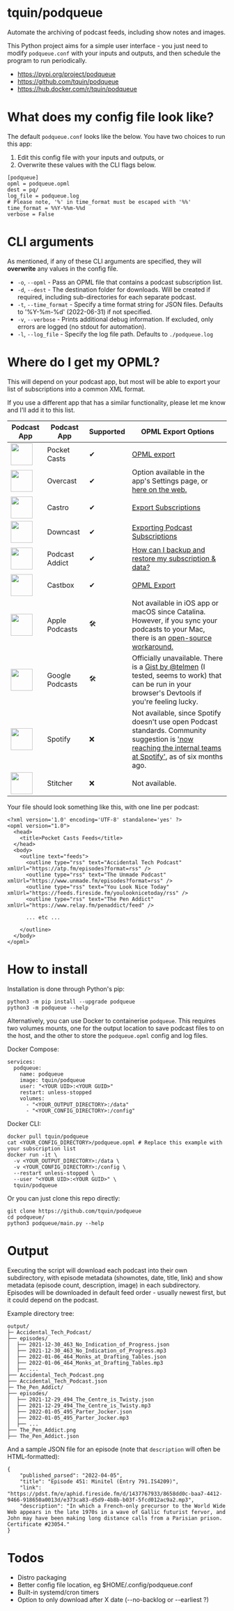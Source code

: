 # tquin/podqueue

Automate the archiving of podcast feeds, including show notes and images.

This Python project aims for a simple user interface - you just need to modify `podqueue.conf` with your inputs and outputs, and then schedule the program to run periodically.

* https://pypi.org/project/podqueue
* https://github.com/tquin/podqueue
* https://hub.docker.com/r/tquin/podqueue

# What does my config file look like?

The default `podqueue.conf` looks like the below. You have two choices to run this app:

1) Edit this config file with your inputs and outputs, or
2) Overwrite these values with the CLI flags below.

```
[podqueue]
opml = podqueue.opml
dest = pq/
log_file = podqueue.log
# Please note, '%' in time_format must be escaped with '%%'
time_format = %%Y-%%m-%%d
verbose = False
```

# CLI arguments

As mentioned, if any of these CLI arguments are specified, they will **overwrite** any values in the config file.

* `-o`, `--opml` - Pass an OPML file that contains a podcast subscription list.
* `-d`, `--dest` - The destination folder for downloads. Will be created if required, including sub-directories for each separate podcast.
* `-t`, `--time_format` - Specify a time format string for JSON files. Defaults to '%Y-%m-%d' (2022-06-31) if not specified.
* `-v`, `--verbose` - Prints additional debug information. If excluded, only errors are logged (no stdout for automation).
* `-l`, `--log_file` - Specify the log file path. Defaults to `./podqueue.log`

# Where do I get my OPML?

This will depend on your podcast app, but most will be able to export your list of subscriptions into a common XML format.

If you use a different app that has a similar functionality, please let me know and I'll add it to this list.

|Podcast App|Podcast App|Supported|OPML Export Options|
|---|---|---|---|
|<img src="https://www.pocketcasts.com/assets/images/roundel.svg" width=50 height=50>|Pocket Casts|✔|[OPML export](https://support.pocketcasts.com/article/exporting-an-opml/)|
|<img src="https://upload.wikimedia.org/wikipedia/en/thumb/d/d9/Overcast_%28podcast_app%29_logo.svg/1280px-Overcast_%28podcast_app%29_logo.svg.png" width=50 height=50>|Overcast|✔|Option available in the app's Settings page, or [here on the web.](https://overcast.fm/account/export_opml)|
|<img src="https://castro.fm/assets/images/Bitmap.svg" width=50 height=50>|Castro|✔|[Export Subscriptions](https://castro.fm/support/export-subscriptions)|
|<img src="https://downcast.fm/images/downcast-site-logo.svg" width=50 height=50>|Downcast|✔|[Exporting Podcast Subscriptions](https://support.downcast.fm/article/vYyHP2SOOc-exporting-podcast-subscriptions)|
|<img src="https://www.podcastaddict.com/res/images/logo.svg" width=50 height=50>|Podcast Addict|✔|[How can I backup and restore my subscription & data?](https://podcastaddict.com/faq/20)|
|<img src="https://play-lh.googleusercontent.com/kG4QJCsky97lbfX83zV2qQKUVuFQj07Ot9EJJvHt1meM5WjUXl3T96KRIPlSf-tHAfI=s180" width=50 height=50>|Castbox|✔|[OPML Export](https://helpcenter.castbox.fm/portal/en/kb/articles/settings-on-the-personal-tab-android#OPML_Export)| 
|<img src="https://www.apple.com/v/apple-podcasts/b/images/overview/hero_icon__c135x5gz14mu_large.png" width=50 height=50>|Apple Podcasts|🛠|Not available in iOS app or macOS since Catalina. However, if you sync your podcasts to your Mac, there is an [open-source workaround.](https://liujiacai.net/podcasts-opml-exporter/)|
|<img src="https://upload.wikimedia.org/wikipedia/commons/thumb/2/25/Google_Podcasts_icon.svg/400px-Google_Podcasts_icon.svg.png" width=50 height=50>|Google Podcasts|🛠|Officially unavailable. There is a [Gist by @telmen](https://gist.github.com/telmen/4d67cba98ba7181424a681c1cbfc5f34) (I tested, seems to work) that can be run in your browser's Devtools if you're feeling lucky.|
|<img src="https://upload.wikimedia.org/wikipedia/commons/thumb/1/19/Spotify_logo_without_text.svg/1280px-Spotify_logo_without_text.svg.png" width=50 height=50>|Spotify|❌|Not available, since Spotify doesn't use open Podcast standards. Community suggestion is ['now reaching the internal teams at Spotify'](https://community.spotify.com/t5/Live-Ideas/Podcasts-Import-for-Podcasts-OPML/idi-p/4423445), as of six months ago.|
|<img src="https://play-lh.googleusercontent.com/2wd59_1csnF1lIt6wG5DdBiDUFEeov1jIW9ax0scfwvDk_OUsK7-6LZ86I8MAsVCuhM=s180" width=50 height=50>|Stitcher|❌|Not available.|


Your file should look something like this, with one line per podcast:

```
<?xml version='1.0' encoding='UTF-8' standalone='yes' ?>
<opml version="1.0">
  <head>
    <title>Pocket Casts Feeds</title>
  </head>
  <body>
    <outline text="feeds">
      <outline type="rss" text="Accidental Tech Podcast" xmlUrl="https://atp.fm/episodes?format=rss" />
      <outline type="rss" text="The Unmade Podcast" xmlUrl="https://www.unmade.fm/episodes?format=rss" />
      <outline type="rss" text="You Look Nice Today" xmlUrl="https://feeds.fireside.fm/youlooknicetoday/rss" />
      <outline type="rss" text="The Pen Addict" xmlUrl="https://www.relay.fm/penaddict/feed" />

      ... etc ...

    </outline>
  </body>
</opml>
```

# How to install

Installation is done through Python's pip:

```
python3 -m pip install --upgrade podqueue
python3 -m podqueue --help
```

Alternatively, you can use Docker to containerise `podqueue`. This requires two volumes mounts, one for the output location to save podcast files to on the host, and the other to store the `podqueue.opml` config and log files.

Docker Compose:
```
services:
  podqueue:
    name: podqueue
    image: tquin/podqueue
    user: "<YOUR UID>:<YOUR GUID>"
    restart: unless-stopped
    volumes:
      - "<YOUR_OUTPUT_DIRECTORY>:/data"
      - "<YOUR_CONFIG_DIRECTORY>:/config"
```

Docker CLI:
```
docker pull tquin/podqueue
cat <YOUR_CONFIG_DIRECTORY>/podqueue.opml # Replace this example with your subscription list
docker run -it \
  -v <YOUR_OUTPUT_DIRECTORY>:/data \
  -v <YOUR_CONFIG_DIRECTORY>:/config \
  --restart unless-stopped \
  --user "<YOUR UID>:<YOUR GUID>" \
  tquin/podqueue
```

Or you can just clone this repo directly:
```
git clone https://github.com/tquin/podqueue
cd podqueue/
python3 podqueue/main.py --help
```

# Output

Executing the script will download each podcast into their own subdirectory, with episode metadata (shownotes, date, title, link) and show metadata (episode count, description, image) in each subdirectory. Episodes will be downloaded in default feed order - usually newest first, but it could depend on the podcast.

Example directory tree:
```
output/
├─ Accidental_Tech_Podcast/
├── episodes/
│  ├── 2021-12-30_463_No_Indication_of_Progress.json
│  ├── 2021-12-30_463_No_Indication_of_Progress.mp3
│  ├── 2022-01-06_464_Monks_at_Drafting_Tables.json
│  ├── 2022-01-06_464_Monks_at_Drafting_Tables.mp3
│  ├── ...
├── Accidental_Tech_Podcast.png
├── Accidental_Tech_Podcast.json
├─ The_Pen_Addict/
├── episodes/
│  ├── 2021-12-29_494_The_Centre_is_Twisty.json
│  ├── 2021-12-29_494_The_Centre_is_Twisty.mp3
│  ├── 2022-01-05_495_Parter_Jocker.json
│  ├── 2022-01-05_495_Parter_Jocker.mp3
│  ├── ...
├── The_Pen_Addict.png
├── The_Pen_Addict.json

```

And a sample JSON file for an episode (note that `description` will often be HTML-formatted):
```
{
    "published_parsed": "2022-04-05",
    "title": "Episode 451: Minitel (Entry 791.IS4209)",
    "link": "https://pdst.fm/e/aphid.fireside.fm/d/1437767933/8658dd0c-baa7-4412-9466-918650a0013d/e373ca83-d5d9-4b8b-b03f-5fcd012ac9a2.mp3",
    "description": "In which a French-only precursor to the World Wide Web appears in the late 1970s in a wave of Gallic futurist fervor, and John may have been making long distance calls from a Parisian prison. Certificate #23054."
}
```

# Todos

* Distro packaging
* Better config file location, eg $HOME/.config/podqueue.conf
* Built-in systemd/cron timers
* Option to only download after X date (--no-backlog or --earliest ?)
